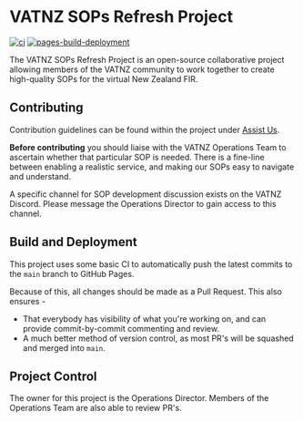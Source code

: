 # VATNZ SOPs Refresh Project

[![ci](https://github.com/vatnz-dev/sops/actions/workflows/ci.yml/badge.svg?branch=main)](https://github.com/vatnz-dev/sops/actions/workflows/ci.yml) [![pages-build-deployment](https://github.com/vatnz-dev/sops/actions/workflows/pages/pages-build-deployment/badge.svg)](https://github.com/vatnz-dev/sops/actions/workflows/pages/pages-build-deployment)

The VATNZ SOPs Refresh Project is an open-source collaborative project allowing members of the VATNZ community to work together to create high-quality SOPs for the virtual New Zealand FIR.

## Contributing

Contribution guidelines can be found within the project under [Assist Us](https://vatnz-dev.github.io/sops/assist-us/). 

**Before contributing** you should liaise with the VATNZ Operations Team to ascertain whether that particular SOP is needed. There is a fine-line between enabling a realistic service, and making our SOPs easy to navigate and understand.

A specific channel for SOP development discussion exists on the VATNZ Discord. Please message the Operations Director to gain access to this channel.

## Build and Deployment

This project uses some basic CI to automatically push the latest commits to the `main` branch to GitHub Pages. 

Because of this, all changes should be made as a Pull Request. This also ensures - 
  * That everybody has visibility of what you're working on, and can provide commit-by-commit commenting and review.
  * A much better method of version control, as most PR's will be squashed and merged into `main`.

## Project Control

The owner for this project is the Operations Director. Members of the Operations Team are also able to review PR's.